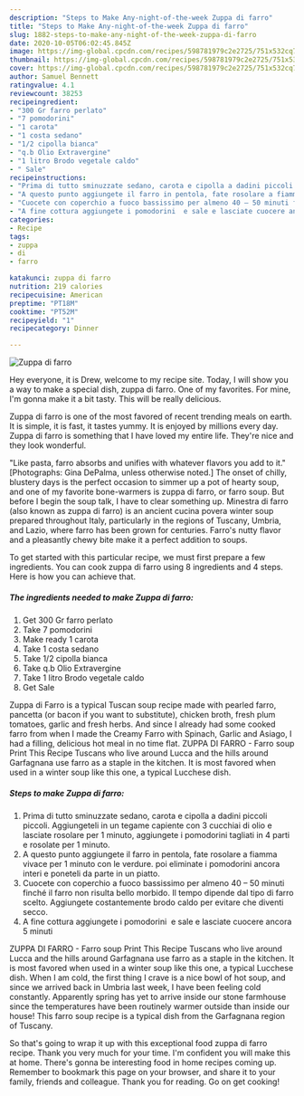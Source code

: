 ```yaml
---
description: "Steps to Make Any-night-of-the-week Zuppa di farro"
title: "Steps to Make Any-night-of-the-week Zuppa di farro"
slug: 1882-steps-to-make-any-night-of-the-week-zuppa-di-farro
date: 2020-10-05T06:02:45.845Z
image: https://img-global.cpcdn.com/recipes/598781979c2e2725/751x532cq70/zuppa-di-farro-recipe-main-photo.jpg
thumbnail: https://img-global.cpcdn.com/recipes/598781979c2e2725/751x532cq70/zuppa-di-farro-recipe-main-photo.jpg
cover: https://img-global.cpcdn.com/recipes/598781979c2e2725/751x532cq70/zuppa-di-farro-recipe-main-photo.jpg
author: Samuel Bennett
ratingvalue: 4.1
reviewcount: 38253
recipeingredient:
- "300 Gr farro perlato"
- "7 pomodorini"
- "1 carota"
- "1 costa sedano"
- "1/2 cipolla bianca"
- "q.b Olio Extravergine"
- "1 litro Brodo vegetale caldo"
- " Sale"
recipeinstructions:
- "Prima di tutto sminuzzate sedano, carota e cipolla a dadini piccoli piccoli. Aggiungeteli in un tegame capiente con 3 cucchiai di olio e lasciate rosolare per 1 minuto, aggiungete i pomodorini tagliati in 4 parti e rosolate per 1 minuto."
- "A questo punto aggiungete il farro in pentola, fate rosolare a fiamma vivace per 1 minuto con le verdure. poi eliminate i pomodorini ancora interi e poneteli da parte in un piatto."
- "Cuocete con coperchio a fuoco bassissimo per almeno 40 – 50 minuti finché il farro non risulta bello morbido. Il tempo dipende dal tipo di farro scelto. Aggiungete costantemente brodo caldo per evitare che diventi secco."
- "A fine cottura aggiungete i pomodorini  e sale e lasciate cuocere ancora 5 minuti"
categories:
- Recipe
tags:
- zuppa
- di
- farro

katakunci: zuppa di farro 
nutrition: 219 calories
recipecuisine: American
preptime: "PT18M"
cooktime: "PT52M"
recipeyield: "1"
recipecategory: Dinner

---
```



![Zuppa di farro](https://img-global.cpcdn.com/recipes/598781979c2e2725/751x532cq70/zuppa-di-farro-recipe-main-photo.jpg)

Hey everyone, it is Drew, welcome to my recipe site. Today, I will show you a way to make a special dish, zuppa di farro. One of my favorites. For mine, I'm gonna make it a bit tasty. This will be really delicious.

Zuppa di farro is one of the most favored of recent trending meals on earth. It is simple, it is fast, it tastes yummy. It is enjoyed by millions every day. Zuppa di farro is something that I have loved my entire life. They're nice and they look wonderful.

&#34;Like pasta, farro absorbs and unifies with whatever flavors you add to it.&#34; [Photographs: Gina DePalma, unless otherwise noted.] The onset of chilly, blustery days is the perfect occasion to simmer up a pot of hearty soup, and one of my favorite bone-warmers is zuppa di farro, or farro soup. But before I begin the soup talk, I have to clear something up. Minestra di farro (also known as zuppa di farro) is an ancient cucina povera winter soup prepared throughout Italy, particularly in the regions of Tuscany, Umbria, and Lazio, where farro has been grown for centuries. Farro&#39;s nutty flavor and a pleasantly chewy bite make it a perfect addition to soups.


To get started with this particular recipe, we must first prepare a few ingredients. You can cook zuppa di farro using 8 ingredients and 4 steps. Here is how you can achieve that.

<!--inarticleads1-->

##### The ingredients needed to make Zuppa di farro:

1. Get 300 Gr farro perlato
1. Take 7 pomodorini
1. Make ready 1 carota
1. Take 1 costa sedano
1. Take 1/2 cipolla bianca
1. Take q.b Olio Extravergine
1. Take 1 litro Brodo vegetale caldo
1. Get  Sale


Zuppa di Farro is a typical Tuscan soup recipe made with pearled farro, pancetta (or bacon if you want to substitute), chicken broth, fresh plum tomatoes, garlic and fresh herbs. And since I already had some cooked farro from when I made the Creamy Farro with Spinach, Garlic and Asiago, I had a filling, delicious hot meal in no time flat. ZUPPA DI FARRO - Farro soup Print This Recipe Tuscans who live around Lucca and the hills around Garfagnana use farro as a staple in the kitchen. It is most favored when used in a winter soup like this one, a typical Lucchese dish. 

<!--inarticleads2-->

##### Steps to make Zuppa di farro:

1. Prima di tutto sminuzzate sedano, carota e cipolla a dadini piccoli piccoli. Aggiungeteli in un tegame capiente con 3 cucchiai di olio e lasciate rosolare per 1 minuto, aggiungete i pomodorini tagliati in 4 parti e rosolate per 1 minuto.
1. A questo punto aggiungete il farro in pentola, fate rosolare a fiamma vivace per 1 minuto con le verdure. poi eliminate i pomodorini ancora interi e poneteli da parte in un piatto.
1. Cuocete con coperchio a fuoco bassissimo per almeno 40 – 50 minuti finché il farro non risulta bello morbido. Il tempo dipende dal tipo di farro scelto. Aggiungete costantemente brodo caldo per evitare che diventi secco.
1. A fine cottura aggiungete i pomodorini  e sale e lasciate cuocere ancora 5 minuti


ZUPPA DI FARRO - Farro soup Print This Recipe Tuscans who live around Lucca and the hills around Garfagnana use farro as a staple in the kitchen. It is most favored when used in a winter soup like this one, a typical Lucchese dish. When I am cold, the first thing I crave is a nice bowl of hot soup, and since we arrived back in Umbria last week, I have been feeling cold constantly. Apparently spring has yet to arrive inside our stone farmhouse since the temperatures have been routinely warmer outside than inside our house! This farro soup recipe is a typical dish from the Garfagnana region of Tuscany. 

So that's going to wrap it up with this exceptional food zuppa di farro recipe. Thank you very much for your time. I'm confident you will make this at home. There's gonna be interesting food in home recipes coming up. Remember to bookmark this page on your browser, and share it to your family, friends and colleague. Thank you for reading. Go on get cooking!
